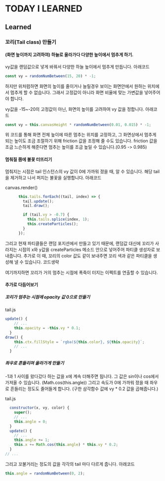 # TODAY I LEARNED

## Learned

### 꼬리(Tail class) 만들기

#### (화면 높이까지 고려하여) 하늘로 올라가다 다양한 높이에서 멈추게 하기.

vy값을 랜덤값으로 넣게 바꿔서 다양한 하늘 높이에서 멈추게 만듭니다. 아래코드

```javascript
const vy = randomNumBetween(15, 20) * -1;
```

하지만 위처럼하면 화면의 높이를 줄이거나 늘릴경우 보이는 화면안에서 원하는 위치에서 멈추게 할 수 없습니다. 그래서 고정값이 아니라 화면 비율에 맞는 가변값을 넣어주어야 합니다.

vy값을 -15~-20의 고정값이 아닌, 화면의 높이를 고려하여 vy 값을 정합니다. 아래코드

```javascript
const vy = this.canvasHeight * randomNumBetween(0.01, 0.015) * -1;
```

위 코드를 통해 화면 전체 높이에 따른 멈추는 위치를 교정하고, 그 화면상에서 멈추게 되는 높이도 조금 조절하기 위해 friction 값을 조정해 줄 수도 있습니다. friction 값을 조금 느슨하게 해준다면 멈추는 높이를 조금 높일 수 있습니다.(0.95 -> 0.985)

#### 멈춰질 쯤에 불꽃 터뜨리기

멈춰지는 시점은 tail 인스턴스의 vy 값이 0에 가까워 졌을 때, 알 수 있습니다.
해당 tail을 제거하고 나서 퍼지는 불꽃을 실행합니다. 아래코드

canvas.render()

```javascript
      this.tails.forEach((tail, index) => {
        tail.update();
        tail.draw();

        if (tail.vy > -0.7) {
          this.tails.splice(index, 1);
          this.createParticles();
        }
      });
```

그리고 현재 파티클들은 랜덤 포지션에서 만들고 있기 때문에, 랜덤값 대신에 꼬리가 사라지는 시점의 x와 y값을 createParticles 메소드 안으로 넣어주어 파티클 생성자로 보내줍니다. 추가로 이 때, 꼬리의 color 값도 같이 보내주면 꼬리 색과 같은 파티클을 생성해 낼 수 있습니다. 코드생략

여기까지하면 꼬리가 거의 멈추는 시점에 폭죽이 터지는 이펙트를 연출할 수 있습니다.

#### 추가로 다듬어보기

##### 꼬리가 멈추는 시점에 opacity 값 0으로 만들기

tail.js

```javascript
update() {
    // ...
    this.opacity = -this.vy * 0.1;
  }
draw() {
    this.ctx.fillStyle = `rgba(${this.color}, ${this.opacity}`;
    // ...
  }
```

##### 좌우로 흔들리며 올라가게 만들기

-1과 1 사이를 왔다갔다 하는 값을 x에 계속 더해주면 됩니다.
그 값은 sin이나 cos에서 가져올 수 있습니다. (Math.cos(this.angle))
그리고 속도가 0에 가까워 졌을 때 좌우로 흔들리는 정도도 줄어들게 합니다. (구한 삼각함수 값에 vy * 0.2 값을 곱해줍니다.)

tail.js

```javascript
  constructor(x, vy, color) {
    super();
    // ...
    this.angle = 0;
  }
  update() {
    // ...
    this.angle += 1;
    this.x += Math.cos(this.angle) * this.vy * 0.2;
  }
// ...
```

그리고 꼬불거리는 정도의 값을 각각의 tail 마다 다르게 줍니다. 아래코드

```javascript
this.angle = randomNumBetween(0, 2);
```

